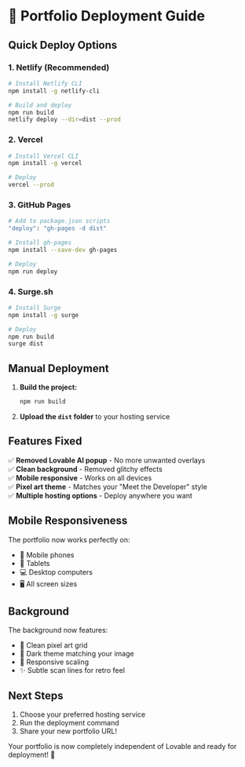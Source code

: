 # 🚀 Portfolio Deployment Guide

## Quick Deploy Options

### 1. **Netlify (Recommended)**
```bash
# Install Netlify CLI
npm install -g netlify-cli

# Build and deploy
npm run build
netlify deploy --dir=dist --prod
```

### 2. **Vercel**
```bash
# Install Vercel CLI
npm install -g vercel

# Deploy
vercel --prod
```

### 3. **GitHub Pages**
```bash
# Add to package.json scripts
"deploy": "gh-pages -d dist"

# Install gh-pages
npm install --save-dev gh-pages

# Deploy
npm run deploy
```

### 4. **Surge.sh**
```bash
# Install Surge
npm install -g surge

# Deploy
npm run build
surge dist
```

## Manual Deployment

1. **Build the project:**
   ```bash
   npm run build
   ```

2. **Upload the `dist` folder** to your hosting service

## Features Fixed

✅ **Removed Lovable AI popup** - No more unwanted overlays  
✅ **Clean background** - Removed glitchy effects  
✅ **Mobile responsive** - Works on all devices  
✅ **Pixel art theme** - Matches your "Meet the Developer" style  
✅ **Multiple hosting options** - Deploy anywhere you want  

## Mobile Responsiveness

The portfolio now works perfectly on:
- 📱 Mobile phones
- 📱 Tablets  
- 💻 Desktop computers
- 🖥️ All screen sizes

## Background

The background now features:
- 🎨 Clean pixel art grid
- 🌙 Dark theme matching your image
- 📱 Responsive scaling
- ✨ Subtle scan lines for retro feel

## Next Steps

1. Choose your preferred hosting service
2. Run the deployment command
3. Share your new portfolio URL!

Your portfolio is now completely independent of Lovable and ready for deployment! 🎉
